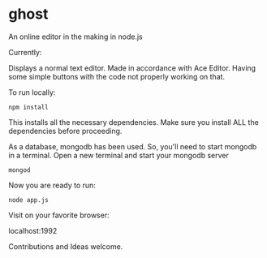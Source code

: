 ghost
=====

An online editor in the making in node.js 

Currently:

Displays a normal text editor. Made in accordance with Ace Editor. Having some simple buttons with the code not properly working on that.

To run locally:
```
npm install
```
This installs all the necessary dependencies. Make sure you install ALL the dependencies before proceeding.

As a database, mongodb has been used. So, you'll need to start mongodb in a terminal.
Open a new terminal and start your mongodb server
```
mongod
```
Now you are ready to run:
```
node app.js
```

Visit on your favorite browser:

localhost:1992


Contributions and Ideas welcome.
